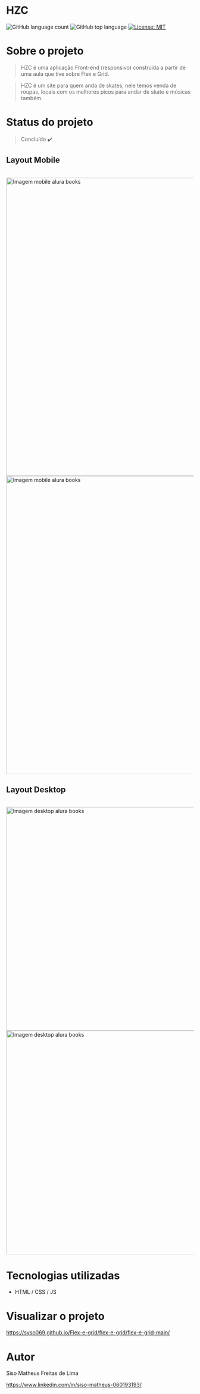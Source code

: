 # HZC

![GitHub language count](https://img.shields.io/github/languages/count/syso069/Mobile-First)
![GitHub top language](https://img.shields.io/github/languages/top/syso069/Mobile-First)
[![License: MIT](https://img.shields.io/badge/License-MIT-yellow.svg)](https://opensource.org/licenses/MIT)

# Sobre o projeto

>  HZC é uma aplicação Front-end (responsivo) construída a partir de uma aula que tive sobre Flex e Grid.

> HZC é um site para quem anda de skates, nele temos venda  de roupas, locais com os melhores picos para andar de skate e músicas também.

# Status do projeto

> Concluído ✔️

## Layout Mobile
<div style="display: inline_block"><br>
<img height="800" alt="Imagem mobile alura books" src="https://user-images.githubusercontent.com/94554205/210817627-d10000f9-d1f4-460d-ab1d-4832b724a9ed.png">
<img height="800" alt="Imagem mobile alura books" src="https://user-images.githubusercontent.com/94554205/210817911-63120752-cd76-4e70-b230-850deaa3434d.png">
</div>

## Layout Desktop
<div style="display: inline_block"><br>
<img height="600" alt="Imagem desktop alura books" src="https://user-images.githubusercontent.com/94554205/210819334-42b6add2-d23c-4522-8c20-a701543c9fad.png">
<img height="600" alt="Imagem desktop alura books" src="https://user-images.githubusercontent.com/94554205/210819500-1f2de167-f186-404b-bc2a-460ce8cf299c.png">
</div>

# Tecnologias utilizadas

- HTML / CSS / JS

# Visualizar o projeto
https://syso069.github.io/Flex-e-grid/flex-e-grid/flex-e-grid-main/

# Autor

Siso Matheus Freitas de Lima

https://www.linkedin.com/in/siso-matheus-060193193/
